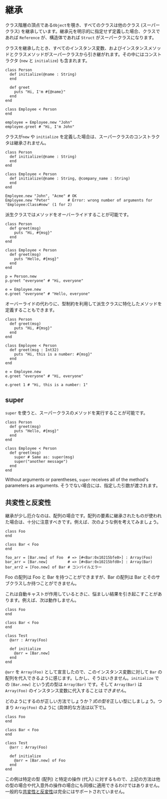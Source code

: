 # 継承

クラス階層の頂点である`Object`を覗き、すべてのクラスは他のクラス (スーパークラス) を継承しています。継承元を明示的に指定せず定義した場合、クラスであれば `Reference` が、構造体であれば `Struct` がスーパークラスになります。

クラスを継承したとき、すべてのインスタンス変数、およびインスタンスメソッドとクラスメソッドがスーパークラスから引き継がれます。その中にはコンストラクタ (`new` と `initialize`) も含まれます。

```crystal
class Person
  def initialize(@name : String)
  end

  def greet
    puts "Hi, I'm #{@name}"
  end
end

class Employee < Person
end

employee = Employee.new "John"
employee.greet # "Hi, I'm John"
```

クラスが`new` や `initialize` を定義した場合は、スーパークラスのコンストラクタは継承されません。

```crystal
class Person
  def initialize(@name : String)
  end
end

class Employee < Person
  def initialize(@name : String, @company_name : String)
  end
end

Employee.new "John", "Acme" # OK
Employee.new "Peter"        # Error: wrong number of arguments for 'Employee:Class#new' (1 for 2)
```

派生クラスではメソッドをオーバーライドすることが可能です。

```crystal
class Person
  def greet(msg)
    puts "Hi, #{msg}"
  end
end

class Employee < Person
  def greet(msg)
    puts "Hello, #{msg}"
  end
end

p = Person.new
p.greet "everyone" # "Hi, everyone"

e = Employee.new
e.greet "everyone" # "Hello, everyone"
```

オーバーライドの代わりに、型制約を利用して派生クラスに特化したメソッドを定義することもできます。

```crystal
class Person
  def greet(msg)
    puts "Hi, #{msg}"
  end
end

class Employee < Person
  def greet(msg : Int32)
    puts "Hi, this is a number: #{msg}"
  end
end

e = Employee.new
e.greet "everyone" # "Hi, everyone"

e.greet 1 # "Hi, this is a number: 1"
```

## super

`super` を使うと、スーパークラスのメソッドを実行することが可能です。

```crystal
class Person
  def greet(msg)
    puts "Hello, #{msg}"
  end
end

class Employee < Person
  def greet(msg)
    super # Same as: super(msg)
    super("another message")
  end
end
```

Without arguments or parentheses, `super` receives all of the method's parameters as arguments. そうでない場合には、指定した引数が渡されます。

## 共変性と反変性

継承が少し厄介なのは、配列の場合です。配列の要素に継承されたものが使われた場合は、十分に注意すべきです。例えば、次のような例を考えてみましょう。

```crystal
class Foo
end

class Bar < Foo
end

foo_arr = [Bar.new] of Foo  # => [#<Bar:0x10215bfe0>] : Array(Foo)
bar_arr = [Bar.new]         # => [#<Bar:0x10215bfd0>] : Array(Bar)
bar_arr2 = [Foo.new] of Bar # コンパイルエラー
```

Foo の配列は Foo と Bar を持つことができますが、Bar の配列は Bar とそのサブクラスしか持つことができません。

これは自動キャストが作用しているときに、悩ましい結果を引き起こすことがあります。例えば、次は動作しません。

```crystal
class Foo
end

class Bar < Foo
end

class Test
  @arr : Array(Foo)

  def initialize
    @arr = [Bar.new]
  end
end
```

`@arr` を `Array(Foo)` として宣言したので、このインスタンス変数に対して `Bar` の配列を代入できるように感じます。しかし、そうはいきません。`initialize` での `[Bar.new]` という式の型は `Array(Bar)` です。そして `Array(Bar)` は `Array(Foo)` のインスタンス変数に代入することは*できません*。

どのようにするのが正しい方法でしょうか？*式の型を*正しい型にしましょう。つまり `Array(Foo)` のように (具体的な方法は以下で)。

```crystal
class Foo
end

class Bar < Foo
end

class Test
  @arr : Array(Foo)

  def initialize
    @arr = [Bar.new] of Foo
  end
end
```

この例は特定の型 (配列) と特定の操作 (代入) に対するもので、上記の方法は他の型の場合や代入意外の操作の場合にも同様に適用できるわけではありません。一般的な[共変性と反変性][1]は完全にはサポートされていません。

[1]: https://en.wikipedia.org/wiki/Covariance_and_contravariance_%28computer_science%29
